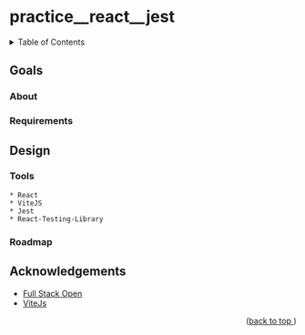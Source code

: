 # practice__react__jest
<a name="readme-top"></a>
<details>
    <summary>Table of Contents</summary>
    <ol>
        <li><a href="#goals">Goals</a>
            <li><a href="#about">About</a></li>
            <li><a href="#requirements">Requirements</a></li>
        </li>
        <li><a href="#design">Design</a>
            <li><a href="#tools">Tools</a></li>
            <li><a href="#roadmap">Roadmap</a></li>
        </li>
        <li><a href="#acknowledgements">Acknowledgements</a></li>
    </ol>
</details>

## Goals
### About
### Requirements
## Design
### Tools
    * React
    * ViteJS
    * Jest
    * React-Testing-Library
### Roadmap
## Acknowledgements
* [Full Stack Open](https://www.fullstackopen.com/)
* [ViteJs](https://vitejs.dev)
<p align="right">(<a href="#readme-top">back to top </a>)</p>
